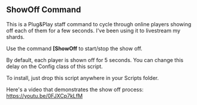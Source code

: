 ## ShowOff Command

This is a Plug&Play staff command to cycle through online players showing off each of them for a few seconds. I've been using it to livestream my shards.

Use the command **[ShowOff** to start/stop the show off.

By default, each player is shown off for 5 seconds. You can change this delay on the Config class of this script.

To install, just drop this script anywhere in your Scripts folder.

Here's a video that demonstrates the show off process: <https://youtu.be/0FJXCp7kLfM>